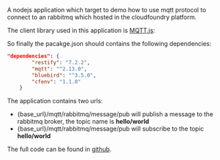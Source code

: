 A nodejs application which target to demo how to use mqtt protocol to connect to an rabbitmq which hosted in the cloudfoundry platform.

The client library used in this application is [MQTT.js](https://github.com/mqttjs/MQTT.js):

So finally the pacakge.json should contains the following dependencies:
```json
"dependencies": {
        "restify": "7.2.2",
        "mqtt": "^2.13.0",
        "bluebird": "^3.5.0",
        "cfenv": "1.1.0"
    }
```

The application contains two urls:

- {base_url}/mqtt/rabbitmq/message/pub will publish a message to the rabbitmq broker, the topic name is __hello/world__
- {base_url}/mqtt/rabbitmq/message/pub will subscribe to the topic __hello/world__

The full code can be found in [github](https://github.com/diaolanshan/nodejs-pcf-rabbitmq-mqtt).